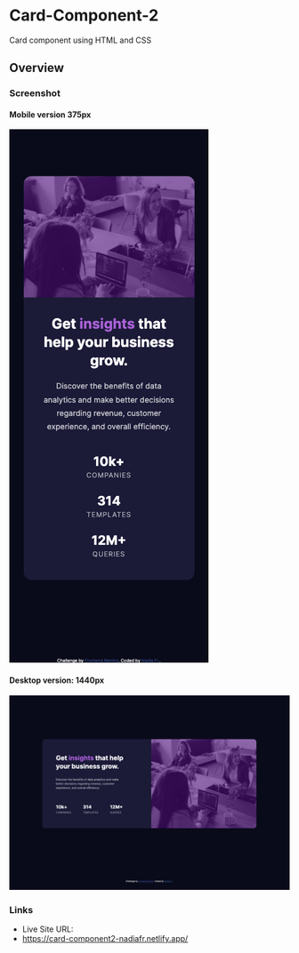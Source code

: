 # Card-Component-2
Card component using HTML and CSS


## Overview

### Screenshot

#### Mobile version 375px
![Image](screenshot/Screenshot%202022-03-24%20at%2014.19.44.png)





#### Desktop version: 1440px
![Image](screenshot/Screenshot%202022-03-24%20at%2014.20.36.png)

### Links

- Live Site URL: 
- https://card-component2-nadiafr.netlify.app/
